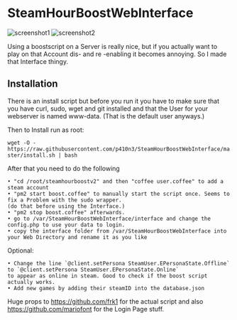 # SteamHourBoostWebInterface
![screenshot1](http://palone.top/sx/i/a69d436e600af1161ff44e576a6e0048.png)
![screenshot2](https://palone.top/sx/i/872c7f9fb12a84a139851023b61c31f3.png)

Using a boostscript on a Server is really nice, but if you actually want to play on that Account dis- and
re -enabling it becomes annoying. So I made that Interface thingy.

## Installation

There is an install script but before you run it you have to make sure that you have curl, sudo, wget and git installed and that the User for your webserver is named www-data. (That is the default user anyways.)

Then to Install run as root:

`wget -O - https://raw.githubusercontent.com/p410n3/SteamHourBoostWebInterface/master/install.sh | bash`

After that you need to do the following

    • "cd /root/steamhourboostv2" and then "coffee user.coffee" to add a steam account
    • "pm2 start boost.coffee" to manually start the script once. Seems to fix a Problem with the sudo wrapper. 
    (do that before using the Interface.)
    • "pm2 stop boost.coffee" afterwards.
    • go to /var/SteamHourBoostWebInterface/interface and change the config.php to use your data to login.
    • copy the interface folder from /var/SteamHourBoostWebInterface into your Web Directory and rename it as you like
    
Optional:

    • Change the line `@client.setPersona SteamUser.EPersonaState.Offline` to `@client.setPersona SteamUser.EPersonaState.Online` 
    to appear as online in steam. Good to check if the boost script actually works. 
    • Add new games by adding their steamID into the database.json
    
Huge props to https://github.com/frk1 for the actual script and also https://github.com/mariofont for the Login Page stuff.

